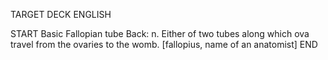 TARGET DECK
ENGLISH

START
Basic
Fallopian tube
Back: n. Either of two tubes along which ova travel from the ovaries to the womb. [fallopius, name of an anatomist]
END

